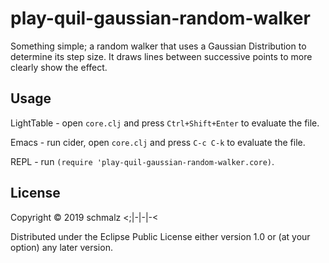 # play-quil-gaussian-random-walker

Something simple; a random walker that uses a Gaussian Distribution to determine
its step size. It draws lines between successive points to more clearly show the
effect.

## Usage

LightTable - open `core.clj` and press `Ctrl+Shift+Enter` to evaluate the file.

Emacs - run cider, open `core.clj` and press `C-c C-k` to evaluate the file.

REPL - run `(require 'play-quil-gaussian-random-walker.core)`.

## License

Copyright © 2019 schmalz <;|-|-|-<

Distributed under the Eclipse Public License either version 1.0 or (at
your option) any later version.

